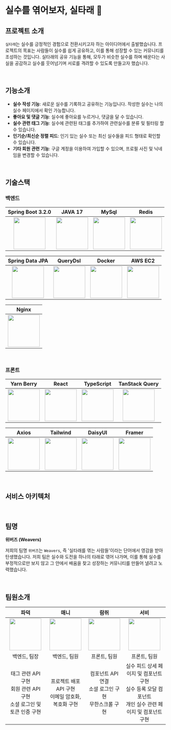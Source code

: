 # 실수를 엮어보자, 실타래 🧶

## 프로젝트 소개

`실타래`는 실수를 긍정적인 경험으로 전환시키고자 하는 아이디어에서 출발했습니다. 프로젝트의 목표는 사람들이 실수를 쉽게 공유하고, 이를 통해 성장할 수 있는 커뮤니티를 조성하는 것입니다. 실타래의 공유 기능을 통해, 모두가 비슷한 실수를 하며 배운다는 사실을 공감하고 실수를 웃어넘기며 서로를 격려할 수 있도록 만들고자 했습니다.

<br/>

## 기능소개
- **실수 작성 기능**: 새로운 실수를 기록하고 공유하는 기능입니다. 작성한 실수는 나의 실수 페이지에서 확인 가능합니다.
- **좋아요 및 댓글 기능**: 실수에 좋아요를 누르거나, 댓글을 달 수 있습니다.
- **실수 관련 태그 기능**: 실수에 관련된 태그를 추가하여 관련실수를 분류 및 필터링 할 수 있습니다.
- **인기순/최신순 정렬 피드**: 인기 있는 실수 또는 최신 실수들을 피드 형태로 확인할 수 있습니다.
- **기타 회원 관련 기능**: 구글 계정을 이용하여 가입할 수 있으며, 프로필 사진 및 닉네임을 변경할 수 있습니다.

<br/>

## 기술스택

### 백엔드

|                                        Spring Boot 3.2.0                                         |                                         JAVA 17                                         |                                               MySql                                                |                                                              Redis                                                               |
| :----------------------------------------------------------------------------------------------: | :-------------------------------------------------------------------------------------: | :------------------------------------------------------------------------------------------------: | :------------------------------------------------------------------------------------------------------------------------------: |
| <img src="https://github.com/coding-union-kr/siltarae-be/assets/67768976/50f457d7-c158-4442-9659-669a7ee931a2" width="100" height="100"> | <img src="https://github.com/coding-union-kr/siltarae-be/assets/67768976/856a32af-f7e0-48e2-826c-49a5bdd08ea1" width="100" height="100"> | <img src="https://github.com/coding-union-kr/siltarae-be/assets/67768976/9e9907e1-1e9c-439c-8251-313047aaac5d" width="100" height="100"> | <img src="https://github.com/coding-union-kr/siltarae-be/assets/67768976/ffc77f23-81a0-4d04-9a19-7b6065ad799b" width="100" height="100"> |

|                                         Spring Data JPA                                          |                                                         QueryDsl                                                         |                                             Docker                                              |                                          AWS EC2                                           |
| :----------------------------------------------------------------------------------------------: | :----------------------------------------------------------------------------------------------------------------------: | :---------------------------------------------------------------------------------------------: | :----------------------------------------------------------------------------------------: |
| <img src="https://github.com/coding-union-kr/siltarae-be/assets/67768976/9a0cdd8c-5cd0-44b6-9cb7-8d571f11c2ca" width="100" height="100"> | <img src="https://github.com/coding-union-kr/siltarae-be/assets/67768976/571d3574-e97e-42b4-a03c-1ab6c586542d" width="100" height="100"> | <img src="https://github.com/coding-union-kr/siltarae-be/assets/67768976/4285f8f1-0d8e-497b-bd53-ddead476b699" width="100" height="100"> | <img src="https://github.com/coding-union-kr/siltarae-be/assets/67768976/d8935819-fecf-45ec-9d41-61d4e54d3fac" width="100" height="100"> |

|                                          Nginx                                           |
| :--------------------------------------------------------------------------------------: |
| <img src="https://github.com/coding-union-kr/siltarae-be/assets/67768976/09db4913-e11b-44c6-8994-2392f70a4a22" width="100" height="100"> |

<br/>

### 프론트

|                                        Yarn Berry                                        |                                          React                                           |                                        TypeScript                                        |                                                          TanStack Query                                                           |
| :--------------------------------------------------------------------------------------: | :--------------------------------------------------------------------------------------: | :--------------------------------------------------------------------------------------: | :-------------------------------------------------------------------------------------------------------------------------------: |
| <img src="https://github.com/coding-union-kr/siltarae-be/assets/67768976/4bf3b758-a688-48fd-a9f3-43f03fe10de2" width="100" height="100"> | <img src="https://github.com/coding-union-kr/siltarae-be/assets/67768976/b491799f-5ea5-4b64-ad9a-69d155cf23ff" width="100" height="100"> | <img src="https://github.com/coding-union-kr/siltarae-be/assets/67768976/131ec2ed-1487-4baf-aa93-f9ed8031ed78" width="100" height="100"> | <img src="https://github.com/coding-union-kr/siltarae-be/assets/67768976/493afbfc-8f33-4f99-9819-5226d1d965c5" width="100" height="100"> |

|                                                   Axios                                                    |                                                             Tailwind                                                             |                               DaisyUI                                |                                                                  Framer                                                                  |
| :--------------------------------------------------------------------------------------------------------: | :------------------------------------------------------------------------------------------------------------------------------: | :------------------------------------------------------------------: |:----------------------------------------------------------------------------------------------------------------------------------------:|
| <img src="https://github.com/coding-union-kr/siltarae-be/assets/67768976/f5c0351d-3c92-45f3-a497-1a91a008e6c3" width="100" height="100"> | <img src="https://github.com/coding-union-kr/siltarae-be/assets/67768976/9935a154-e1cb-4e0d-b83c-a91eb0a538d0" width="100" height="100"> | <img src="https://github.com/coding-union-kr/siltarae-be/assets/67768976/16f22875-9ba1-48e7-a6b6-cb6ca4458d6d" width="100" height="100"> | <img src="https://github.com/coding-union-kr/siltarae-be/assets/67768976/70c74376-a291-451d-9b67-607bea22e952" width="100" height="100"> |


<br/>

## 서비스 아키텍처

<br/>

## 팀명

**위버즈 (Weavers)**

저희의 팀명 `위버즈`는 `Weavers`, 즉 '실타래를 엮는 사람들'이라는 단어에서 영감을 받아 탄생했습니다. 저희 팀은 실수와 도전을 하나의 타래로 엮어 나가며, 이를 통해 실수를 부정적으로만 보지 않고 그 안에서 배움을 찾고 성장하는 커뮤니티를 만들어 낼려고 노력했습니다.

<br/>

## 팀원소개

|                                                                    파덕                                                                    |                                                                    매니                                                                    |                                                                    람쥐                                                                    |                                                                    서비                                                                    |
|:----------------------------------------------------------------------------------------------------------------------------------------:|:----------------------------------------------------------------------------------------------------------------------------------------:|:----------------------------------------------------------------------------------------------------------------------------------------:|:----------------------------------------------------------------------------------------------------------------------------------------:|
| <img src="https://github.com/coding-union-kr/siltarae-be/assets/67768976/8ecfd628-eefe-4d01-8c0d-6e1327ff0596" width="100" height="100"> | <img src="https://github.com/coding-union-kr/siltarae-be/assets/67768976/ad4ef88b-bbe5-4906-bd6f-7e971f206194" width="100" height="100"> | <img src="https://github.com/coding-union-kr/siltarae-be/assets/67768976/f43af542-9e43-4289-abfe-7e65acc5063b" width="100" height="100"> | <img src="https://github.com/coding-union-kr/siltarae-be/assets/67768976/1e226d23-86b9-4c76-a240-8ae974504aaf" width="100" height="100"> |
|                                                                 백엔드, 팀장                                                                  |                                                                 백엔드, 팀원                                                                  |                                                                 프론트, 팀원                                                                  |                                                                 프론트, 팀원                                                                  |
|                                         태그 관련 API 구현 <br/> 회원 관련 API 구현 <br/> 소셜 로그인 및 토큰 인증 구현                                          |                                                프로젝트 배포 <br/> API 구현 <br/> 이메일 암호화, 복호화 구현                                                |                                                컴포넌트 API 연결 <br/> 소셜 로그인 구현 <br/> 무한스크롤 구현                                                |                                 실수 피드 상세 페이지 및 컴포넌트 구현 <br/> 실수 등록 모달 컴포넌트 <br/> 개인 실수 관련 페이지 및 컴포넌트 구현                                  |

<br/>
